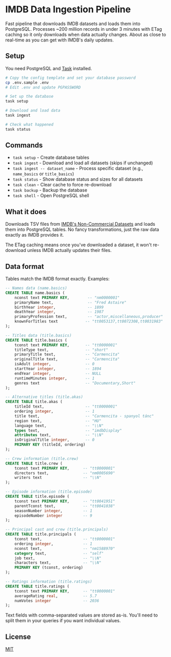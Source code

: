 # IMDB Data Ingestion Pipeline

Fast pipeline that downloads IMDB datasets and loads them into PostgreSQL. Processes ~200 million records in under 3 minutes with ETag caching so it only downloads when data actually changes. About as close to real-time as you can get with IMDB's daily updates.

## Setup

You need PostgreSQL and [Task](https://taskfile.dev/) installed.

```bash
# Copy the config template and set your database password
cp .env.sample .env
# Edit .env and update PGPASSWORD

# Set up the database
task setup

# Download and load data
task ingest

# Check what happened
task status
```

## Commands

- `task setup` - Create database tables
- `task ingest` - Download and load all datasets (skips if unchanged)
- `task ingest -- dataset_name` - Process specific dataset (e.g., `name_basics` or `title_basics`)
- `task status` - Show database status and sizes for all datasets
- `task clean` - Clear cache to force re-download
- `task backup` - Backup the database
- `task shell` - Open PostgreSQL shell

## What it does

Downloads TSV files from [IMDB's Non-Commercial Datasets](https://developer.imdb.com/non-commercial-datasets/) and loads them into PostgreSQL tables. No fancy transformations, just the raw data exactly as IMDB provides it.

The ETag caching means once you've downloaded a dataset, it won't re-download unless IMDB actually updates their files.

## Data format

Tables match the IMDB format exactly. Examples:

```sql
-- Names data (name.basics)
CREATE TABLE name.basics (
    nconst text PRIMARY KEY,        -- "nm0000001"
    primaryName text,               -- "Fred Astaire"
    birthYear integer,              -- 1899
    deathYear integer,              -- 1987
    primaryProfession text,         -- "actor,miscellaneous,producer"
    knownForTitles text            -- "tt0053137,tt0072308,tt0031983"
);

-- Titles data (title.basics)
CREATE TABLE title.basics (
    tconst text PRIMARY KEY,       -- "tt0000001"
    titleType text,                -- "short"
    primaryTitle text,             -- "Carmencita"
    originalTitle text,            -- "Carmencita"
    isAdult integer,               -- 0
    startYear integer,             -- 1894
    endYear integer,               -- NULL
    runtimeMinutes integer,        -- 1
    genres text                    -- "Documentary,Short"
);

-- Alternative titles (title.akas)
CREATE TABLE title.akas (
    titleId text,                  -- "tt0000001"
    ordering integer,              -- 1
    title text,                    -- "Carmencita - spanyol tánc"
    region text,                   -- "HU"
    language text,                 -- "\\N"
    types text,                    -- "imdbDisplay"
    attributes text,               -- "\\N"
    isOriginalTitle integer,       -- 0
    PRIMARY KEY (titleId, ordering)
);

-- Crew information (title.crew)
CREATE TABLE title.crew (
    tconst text PRIMARY KEY,      -- "tt0000001"
    directors text,               -- "nm0005690"
    writers text                  -- "\\N"
);

-- Episode information (title.episode)
CREATE TABLE title.episode (
    tconst text PRIMARY KEY,      -- "tt0041951"
    parentTconst text,            -- "tt0041038"
    seasonNumber integer,         -- 1
    episodeNumber integer         -- 9
);

-- Principal cast and crew (title.principals)
CREATE TABLE title.principals (
    tconst text,                  -- "tt0000001"
    ordering integer,             -- 1
    nconst text,                  -- "nm1588970"
    category text,                -- "self"
    job text,                     -- "\\N"
    characters text,              -- "\\N"
    PRIMARY KEY (tconst, ordering)
);

-- Ratings information (title.ratings)
CREATE TABLE title.ratings (
    tconst text PRIMARY KEY,      -- "tt0000001"
    averageRating real,           -- 5.7
    numVotes integer              -- 2036
);
```

Text fields with comma-separated values are stored as-is. You'll need to split them in your queries if you want individual values.

## License

[MIT](LICENSE)
